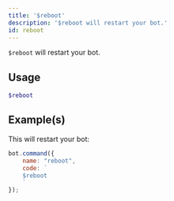 ```yaml
---
title: '$reboot'
description: '$reboot will restart your bot.'
id: reboot
---
```


`$reboot` will restart your bot.

## Usage

```php
$reboot
```

## Example(s)

This will restart your bot:

```javascript
bot.command({
    name: "reboot",
    code: `
    $reboot
    `
});
```